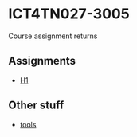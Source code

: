 # ICT4TN027-3005

Course assignment returns

## Assignments

- [H1](./h1/)

## Other stuff

- [tools](./tools)
